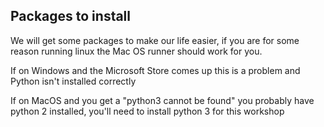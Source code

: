 ## Packages to install

We will get some packages to make our life easier, if you are for some reason running linux the Mac OS runner should work for you.

If on Windows and the Microsoft Store comes up this is a problem and Python isn't installed correctly

If on MacOS and you get a "python3 cannot be found" you probably have python 2 installed, you'll need to install python 3 for this workshop
